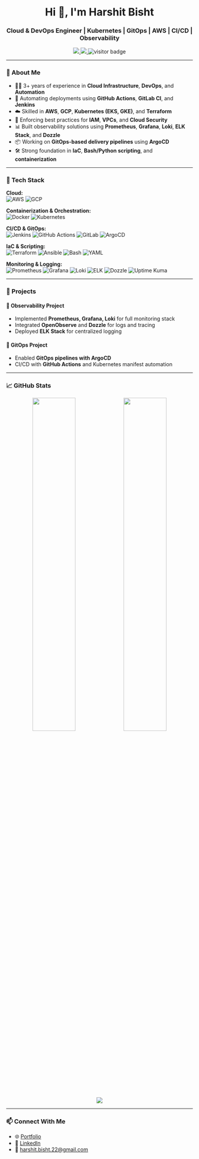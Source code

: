 <h1 align="center">Hi 👋, I'm Harshit Bisht</h1>
<h3 align="center">Cloud & DevOps Engineer | Kubernetes | GitOps | AWS | CI/CD | Observability</h3>

<p align="center">
  <a href="https://www.linkedin.com/in/harshit-bisht-0a0a69148/">
    <img src="https://img.shields.io/badge/-LinkedIn-blue?style=flat&logo=linkedin&logoColor=white" />
  </a>
  <a href="mailto:harshit.bisht.22@gmail.com">
    <img src="https://img.shields.io/badge/-Gmail-D14836?style=flat&logo=gmail&logoColor=white" />
  </a>
  <img src="https://visitor-badge.laobi.icu/badge?page_id=harshitbisht22" alt="visitor badge"/>
</p>

---

### 🚀 About Me

- 👨‍💻 3+ years of experience in **Cloud Infrastructure**, **DevOps**, and **Automation**
- 🔁 Automating deployments using **GitHub Actions**, **GitLab CI**, and **Jenkins**
- ☁️ Skilled in **AWS**, **GCP**, **Kubernetes (EKS, GKE)**, and **Terraform**
- 🔐 Enforcing best practices for **IAM**, **VPCs**, and **Cloud Security**
- 📊 Built observability solutions using **Prometheus**, **Grafana**, **Loki**, **ELK Stack**, and **Dozzle**
- 📦 Working on **GitOps-based delivery pipelines** using **ArgoCD**
- 🛠️ Strong foundation in **IaC**, **Bash/Python scripting**, and **containerization**

---

### 🧰 Tech Stack

**Cloud:**  
![AWS](https://img.shields.io/badge/-AWS-232F3E?style=flat&logo=amazonaws&logoColor=white)
![GCP](https://img.shields.io/badge/-GCP-4285F4?style=flat&logo=googlecloud&logoColor=white)

**Containerization & Orchestration:**  
![Docker](https://img.shields.io/badge/-Docker-2496ED?style=flat&logo=docker&logoColor=white)
![Kubernetes](https://img.shields.io/badge/-Kubernetes-326CE5?style=flat&logo=kubernetes&logoColor=white)

**CI/CD & GitOps:**  
![Jenkins](https://img.shields.io/badge/-Jenkins-D24939?style=flat&logo=jenkins&logoColor=white)
![GitHub Actions](https://img.shields.io/badge/-GitHub%20Actions-2088FF?style=flat&logo=github-actions&logoColor=white)
![GitLab](https://img.shields.io/badge/-GitLab-FCA121?style=flat&logo=gitlab&logoColor=white)
![ArgoCD](https://img.shields.io/badge/-ArgoCD-17C3B2?style=flat&logoColor=white)

**IaC & Scripting:**  
![Terraform](https://img.shields.io/badge/-Terraform-623CE4?style=flat&logo=terraform&logoColor=white)
![Ansible](https://img.shields.io/badge/-Ansible-EE0000?style=flat&logo=ansible&logoColor=white)
![Bash](https://img.shields.io/badge/-Bash-4EAA25?style=flat&logo=gnubash&logoColor=white)
![YAML](https://img.shields.io/badge/-YAML-000000?style=flat&logo=yaml&logoColor=white)

**Monitoring & Logging:**  
![Prometheus](https://img.shields.io/badge/-Prometheus-E6522C?style=flat&logo=prometheus&logoColor=white)
![Grafana](https://img.shields.io/badge/-Grafana-F46800?style=flat&logo=grafana&logoColor=white)
![Loki](https://img.shields.io/badge/-Loki-00BFFF?style=flat&logo=grafana&logoColor=white)
![ELK](https://img.shields.io/badge/-ELK-005571?style=flat&logo=elasticstack&logoColor=white)
![Dozzle](https://img.shields.io/badge/-Dozzle-2C3E50?style=flat&logo=docker&logoColor=white)
![Uptime Kuma](https://img.shields.io/badge/-Uptime%20Kuma-26A69A?style=flat&logo=clockify&logoColor=white)

---

### 🔨 Projects

#### 🚦 Observability Project
- Implemented **Prometheus, Grafana, Loki** for full monitoring stack
- Integrated **OpenObserve** and **Dozzle** for logs and tracing
- Deployed **ELK Stack** for centralized logging

#### 🚀 GitOps Project
- Enabled **GitOps pipelines with ArgoCD**
- CI/CD with **GitHub Actions** and Kubernetes manifest automation

---

### 📈 GitHub Stats

<p align="center">
  <img width="48%" src="https://github-readme-stats.vercel.app/api?username=harshitbisht22&show_icons=true&theme=tokyonight" />
  <img width="48%" src="https://github-readme-streak-stats.herokuapp.com/?user=harshitbisht22&theme=tokyonight" />
</p>

<p align="center">
  <img src="https://github-readme-stats.vercel.app/api/top-langs/?username=harshitbisht22&layout=compact&theme=tokyonight" />
</p>

---

### 📫 Connect With Me

- 🌐 [Portfolio](https://harshitbisht22.github.io/cv/)
- 💼 [LinkedIn](https://www.linkedin.com/in/harshit-bisht-0a0a69148/)
- 📧 harshit.bisht.22@gmail.com
